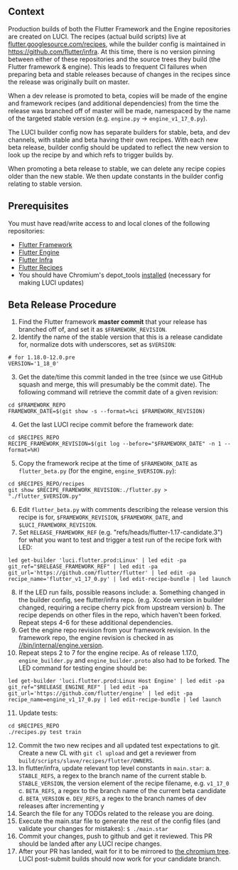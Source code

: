 ## Context

Production builds of both the Flutter Framework and the Engine repositories are created on LUCI. The recipes (actual build scripts) live at [flutter.googlesource.com/recipes](https://flutter.googlesource.com/recipes), while the builder config is maintained in https://github.com/flutter/infra. At this time, there is no version pinning between either of these repositories and the source trees they build (the Flutter framework & engine). This leads to frequent CI failures when preparing beta and stable releases because of changes in the recipes since the release was originally built on master.

When a dev release is promoted to beta, copies will be made of the engine and framework recipes (and additional dependencies) from the time the release was branched off of master will be made, namespaced by the name of the targeted stable version (e.g. `engine.py` -> `engine_v1_17_0.py`).

The LUCI builder config now has separate builders for stable, beta, and dev channels, with stable and beta having their own recipes. With each new beta release, builder config should be updated to reflect the new version to look up the recipe by and which refs to trigger builds by.

When promoting a beta release to stable, we can delete any recipe copies older than the new stable. We then update constants in the builder config relating to stable version.

## Prerequisites

You must have read/write access to and local clones of the following repositories:

* [Flutter Framework](https://github.com/flutter/flutter)
* [Flutter Engine](https://github.com/flutter/engine)
* [Flutter Infra](https://github.com/flutter/infra)
* [Flutter Recipes](https://flutter.googlesource.com/recipes)
* You should have Chromium's depot_tools [installed](https://commondatastorage.googleapis.com/chrome-infra-docs/flat/depot_tools/docs/html/depot_tools_tutorial.html#_setting_up) (necessary for making LUCI updates)

## Beta Release Procedure

1. Find the Flutter framework **master commit** that your release has branched off of, and set it as `$FRAMEWORK_REVISION`.
2. Identify the name of the stable version that this is a release candidate for, normalize dots with underscores, set as `$VERSION`:
```
# for 1.18.0-12.0.pre
VERSION='1_18_0'
```
3. Get the date/time this commit landed in the tree (since we use GitHub squash and merge, this will presumably be the commit date). The following command will retrieve the commit date of a given revision:
```
cd $FRAMEWORK_REPO
FRAMEWORK_DATE=$(git show -s --format=%ci $FRAMEWORK_REVISION)
```
4. Get the last LUCI recipe commit before the framework date:
```
cd $RECIPES_REPO
RECIPE_FRAMEWORK_REVISION=$(git log --before="$FRAMEWORK_DATE" -n 1 --format=%H)
```
5. Copy the framework recipe at the time of `$FRAMEWORK_DATE` as `flutter_beta.py` (for the engine, `engine_$VERSION.py`):
```
cd $RECIPES_REPO/recipes
git show $RECIPE_FRAMEWORK_REVISION:./flutter.py > "./flutter_$VERSION.py"
```
6. Edit `flutter_beta.py` with comments describing the release version this recipe is for, `$FRAMEWORK_REVISION`, `$FRAMEWORK_DATE`, and `$LUCI_FRAMEWORK_REVISION`.
7. Set `RELEASE_FRAMEWORK_REF` (e.g. "refs/heads/flutter-1.17-candidate.3") for what you want to test and trigger a test run of the recipe fork with LED:
```
led get-builder 'luci.flutter.prod:Linux' | led edit -pa git_ref="$RELEASE_FRAMEWORK_REF" | led edit -pa git_url='https://github.com/flutter/flutter' | led edit -pa recipe_name='flutter_v1_17_0.py' | led edit-recipe-bundle | led launch
```
8. If the LED run fails, possible reasons include:
  a. Something changed in the builder config, see flutter/infra repo. (e.g. Xcode version in builder changed, requiring a recipe cherry pick from upstream version)
  b. The recipe depends on other files in the repo, which haven't been forked. Repeat steps 4-6 for these additional dependencies.
9. Get the engine repo revision from your framework revision. In the framework repo, the engine revision is checked in as [//bin/internal/engine.version](https://github.com/flutter/flutter/blob/master/bin/internal/engine.version).
10. Repeat steps 2 to 7 for the engine recipe. As of release 1.17.0, `engine_builder.py` and `engine_builder.proto` also had to be forked. The LED command for testing engine should be:
```
led get-builder 'luci.flutter.prod:Linux Host Engine' | led edit -pa git_ref="$RELEASE_ENGINE_REF" | led edit -pa git_url='https://github.com/flutter/engine' | led edit -pa recipe_name=engine_v1_17_0.py | led edit-recipe-bundle | led launch
```
11. Update tests:
```
cd $RECIPES_REPO
./recipes.py test train
```
12. Commit the two new recipes and all updated test expectations to git. Create a new CL with `git cl upload` and get a reviewer from `build/scripts/slave/recipes/flutter/OWNERS`.
13. In flutter/infra, update relevant top level constants in `main.star`:
  a. `STABLE_REFS`, a regex to the branch name of the current stable
  b. `STABLE_VERSION`, the version element of the recipe filename, e.g. `v1_17_0`
  c. `BETA_REFS`, a regex to the branch name of the current beta candidate
  d. `BETA_VERSION`
  e. `DEV_REFS`, a regex to the branch names of dev releases after incrementing y
14. Search the file for any TODOs related to the release you are doing.
15. Execute the main.star file to generate the rest of the config files (and validate your changes for mistakes): `$ ./main.star`
16. Commit your changes, push to github and get it reviewed. This PR should be landed after any LUCI recipe changes.
17. After your PR has landed, wait for it to be mirrored to [the chromium tree](https://chromium.googlesource.com/external/github.com/flutter/infra/). LUCI post-submit builds should now work for your candidate branch.